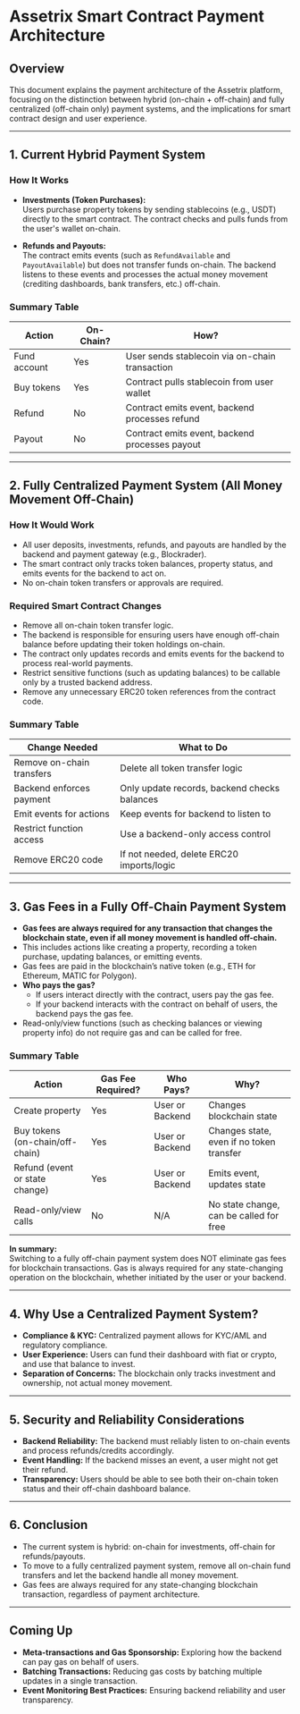 # Assetrix Smart Contract Payment Architecture

## Overview

This document explains the payment architecture of the Assetrix platform, focusing on the distinction between hybrid (on-chain + off-chain) and fully centralized (off-chain only) payment systems, and the implications for smart contract design and user experience.

---

## 1. Current Hybrid Payment System

### How It Works

- **Investments (Token Purchases):**  
  Users purchase property tokens by sending stablecoins (e.g., USDT) directly to the smart contract. The contract checks and pulls funds from the user's wallet on-chain.

- **Refunds and Payouts:**  
  The contract emits events (such as `RefundAvailable` and `PayoutAvailable`) but does not transfer funds on-chain. The backend listens to these events and processes the actual money movement (crediting dashboards, bank transfers, etc.) off-chain.

### Summary Table

| Action                | On-Chain? | How?                                              |
|-----------------------|-----------|---------------------------------------------------|
| Fund account          | Yes       | User sends stablecoin via on-chain transaction     |
| Buy tokens            | Yes       | Contract pulls stablecoin from user wallet        |
| Refund                | No        | Contract emits event, backend processes refund    |
| Payout                | No        | Contract emits event, backend processes payout    |

---

## 2. Fully Centralized Payment System (All Money Movement Off-Chain)

### How It Would Work

- All user deposits, investments, refunds, and payouts are handled by the backend and payment gateway (e.g., Blockrader).
- The smart contract only tracks token balances, property status, and emits events for the backend to act on.
- No on-chain token transfers or approvals are required.

### Required Smart Contract Changes

- Remove all on-chain token transfer logic.
- The backend is responsible for ensuring users have enough off-chain balance before updating their token holdings on-chain.
- The contract only updates records and emits events for the backend to process real-world payments.
- Restrict sensitive functions (such as updating balances) to be callable only by a trusted backend address.
- Remove any unnecessary ERC20 token references from the contract code.

### Summary Table

| Change Needed                | What to Do                                      |
|------------------------------|-------------------------------------------------|
| Remove on-chain transfers    | Delete all token transfer logic                  |
| Backend enforces payment     | Only update records, backend checks balances    |
| Emit events for actions      | Keep events for backend to listen to            |
| Restrict function access     | Use a backend-only access control               |
| Remove ERC20 code            | If not needed, delete ERC20 imports/logic       |

---

## 3. Gas Fees in a Fully Off-Chain Payment System

- **Gas fees are always required for any transaction that changes the blockchain state, even if all money movement is handled off-chain.**
- This includes actions like creating a property, recording a token purchase, updating balances, or emitting events.
- Gas fees are paid in the blockchain’s native token (e.g., ETH for Ethereum, MATIC for Polygon).
- **Who pays the gas?**
  - If users interact directly with the contract, users pay the gas fee.
  - If your backend interacts with the contract on behalf of users, the backend pays the gas fee.
- Read-only/view functions (such as checking balances or viewing property info) do not require gas and can be called for free.

### Summary Table

| Action                        | Gas Fee Required? | Who Pays?           | Why?                                      |
|-------------------------------|-------------------|---------------------|--------------------------------------------|
| Create property               | Yes               | User or Backend     | Changes blockchain state                   |
| Buy tokens (on-chain/off-chain) | Yes             | User or Backend     | Changes state, even if no token transfer   |
| Refund (event or state change)  | Yes             | User or Backend     | Emits event, updates state                 |
| Read-only/view calls          | No                | N/A                 | No state change, can be called for free    |

**In summary:**  
Switching to a fully off-chain payment system does NOT eliminate gas fees for blockchain transactions. Gas is always required for any state-changing operation on the blockchain, whether initiated by the user or your backend.

---

## 4. Why Use a Centralized Payment System?

- **Compliance & KYC:** Centralized payment allows for KYC/AML and regulatory compliance.
- **User Experience:** Users can fund their dashboard with fiat or crypto, and use that balance to invest.
- **Separation of Concerns:** The blockchain only tracks investment and ownership, not actual money movement.

---

## 5. Security and Reliability Considerations

- **Backend Reliability:** The backend must reliably listen to on-chain events and process refunds/credits accordingly.
- **Event Handling:** If the backend misses an event, a user might not get their refund.
- **Transparency:** Users should be able to see both their on-chain token status and their off-chain dashboard balance.

---

## 6. Conclusion

- The current system is hybrid: on-chain for investments, off-chain for refunds/payouts.
- To move to a fully centralized payment system, remove all on-chain fund transfers and let the backend handle all money movement.
- Gas fees are always required for any state-changing blockchain transaction, regardless of payment architecture.

---

## Coming Up

- **Meta-transactions and Gas Sponsorship:** Exploring how the backend can pay gas on behalf of users.
- **Batching Transactions:** Reducing gas costs by batching multiple updates in a single transaction.
- **Event Monitoring Best Practices:** Ensuring backend reliability and user transparency.

